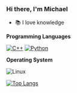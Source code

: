 ### Hi there, I'm Michael


- 📚 I love knowledge

**Programming Languages**

<p>
 <a href="https://github.com/Michael-Zagon?tab=repositories&q=&type=&language=c%2B%2B&sort="><img alt="C++" src="https://custom-icon-badges.herokuapp.com/badge/C++-9C033A.svg?logo=cpp2&logoColor=white"></a>
 <a href="https://github.com/Michael-Zagon?tab=repositories&q=&type=&language=python&sort="><img alt="Python" src="https://img.shields.io/badge/Python-14354C.svg?logo=python&logoColor=white"></a>
<p> 
  
**Operating System**
  
 ![Linux](https://img.shields.io/badge/Linux-FCC624?logo=linux&logoColor=white)
  
[![Top Langs](https://github-readme-stats.vercel.app/api/top-langs/?username=Michael-Zagon&layout=compact&theme=merko)](https://github.com/anuraghazra/github-readme-stats)
